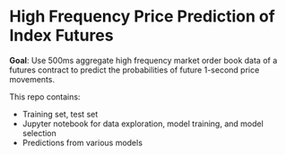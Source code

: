 # High Frequency Price Prediction of Index Futures

**Goal**: Use 500ms aggregate high frequency market order book data of a futures contract to predict the probabilities of future 1-second price movements.

This repo contains: 
- Training set, test set
- Jupyter notebook for data exploration, model training, and model selection
- Predictions from various models
